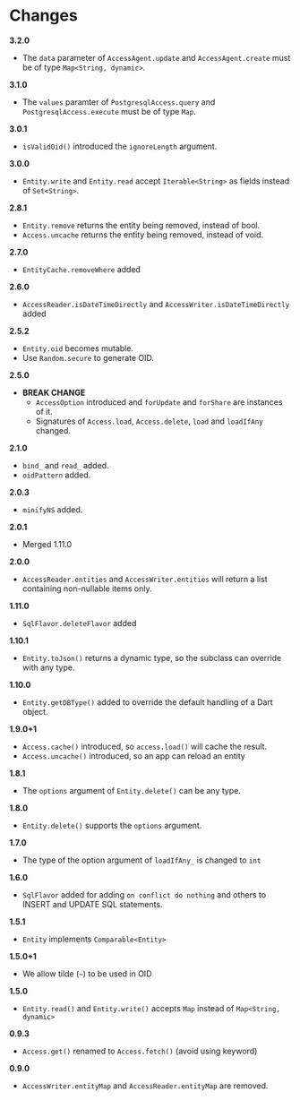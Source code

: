 # Changes

**3.2.0**

* The `data` parameter of `AccessAgent.update` and `AccessAgent.create` must be of type `Map<String, dynamic>`.

**3.1.0**

* The `values` paramter of `PostgresqlAccess.query` and `PostgresqlAccess.execute` must be of type `Map`.

**3.0.1**

* `isValidOid()` introduced the `ignoreLength` argument.

**3.0.0**

* `Entity.write` and `Entity.read` accept `Iterable<String>` as fields instead of `Set<String>`.

**2.8.1**

* `Entity.remove` returns the entity being removed, instead of bool.
* `Access.uncache` returns the entity being removed, instead of void.

**2.7.0**

* `EntityCache.removeWhere` added

**2.6.0**

* `AccessReader.isDateTimeDirectly` and `AccessWriter.isDateTimeDirectly` added

**2.5.2**

* `Entity.oid` becomes mutable.
* Use `Random.secure` to generate OID.

**2.5.0**

* **BREAK CHANGE**
  * `AccessOption` introduced and `forUpdate` and `forShare` are instances of it.
  * Signatures of `Access.load`, `Access.delete`, `load` and `loadIfAny` changed.

**2.1.0**

* `bind_` and `read_` added.
* `oidPattern` added.

**2.0.3**

* `minifyNS` added.

**2.0.1**

* Merged 1.11.0

**2.0.0**

* `AccessReader.entities` and `AccessWriter.entities` will return a list containing non-nullable items only.

**1.11.0**

* `SqlFlavor.deleteFlavor` added

**1.10.1**

* `Entity.toJson()` returns a dynamic type, so the subclass can override with any type.

**1.10.0**

* `Entity.getDBType()` added to override the default handling of a Dart object.

**1.9.0+1**

* `Access.cache()` introduced, so `access.load()` will cache the result.
* `Access.uncache()` introduced, so an app can reload an entity

**1.8.1**

* The `options` argument of `Entity.delete()` can be any type.

**1.8.0**

* `Entity.delete()` supports the `options` argument.

**1.7.0**

* The type of the option argument of `loadIfAny_` is changed to `int`

**1.6.0**

* `SqlFlavor` added for adding `on conflict do nothing` and others to INSERT and UPDATE SQL statements.

**1.5.1**

* `Entity` implements `Comparable<Entity>`
  
**1.5.0+1**

* We allow tilde (`~`) to be used in OID

**1.5.0**

* `Entity.read()` and `Entity.write()` accepts `Map` instead of `Map<String, dynamic>`

**0.9.3**

* `Access.get()` renamed to `Access.fetch()` (avoid using keyword)

**0.9.0**

* `AccessWriter.entityMap` and `AccessReader.entityMap` are removed.

